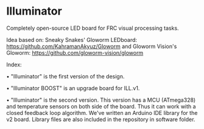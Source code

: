 # Illuminator
Completely open-source LED board for FRC visual processing tasks.

Idea based on: Sneaky Snakes' Gloworm LEDboard: https://github.com/KahramanAkyuz/Gloworm and Gloworm Vision's Gloworm: https://github.com/gloworm-vision/gloworm

Index:

• "Illuminator" is the first version of the design.

• "Illuminator BOOST" is an upgrade board for ILL.v1.

• "Illuminator" is the second version. This version has a MCU (ATmega328) and temperature sensors on both side of the board. Thus it can work with a closed feedback loop algorithm. We've written an Arduino IDE library for the v2 board. Library files are also included in the repository in software folder.
